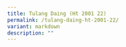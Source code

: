 ```yaml
---
title: Tulang Daing (Ht 2001 22)
permalink: /tulang-daing-ht-2001-22/
variant: markdown
description: ""
---
```

